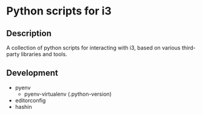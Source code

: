 # Python scripts for i3

## Description
A collection of python scripts for interacting with i3, based on various third-party libraries and tools.

## Development
* pyenv
	* pyenv-virtualenv (.python-version)
* editorconfig
* hashin
